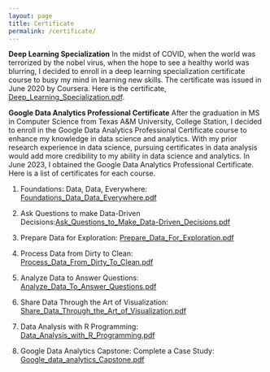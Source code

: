 ```yaml
---
layout: page
title: Certificate
permalink: /certificate/
---
```


**Deep Learning Specialization**
In the midst of COVID, when the world was terrorized by the nobel virus, when the hope to see a healthy world was blurring, I decided to enroll in a deep learning specialization certificate course to busy my mind in learning new skills. The certificate was issued in June 2020 by Coursera. Here is the certificate, [Deep_Learning_Specialization.pdf](https://github.com/sabinaadhikari20/sabinaadhikari/files/12005857/Deep_Learning_Specialization.pdf).

**Google Data Analytics Professional Certificate**
After the graduation in MS in Computer Science from Texas A&M University, College Station, I decided to enroll in the Google Data Analytics Professional Certificate course to enhance my knowledge in data science and analytics. With my prior research experience in data science, pursuing certificates in data analysis would add more credibility to my ability in data science and analytics. In June 2023, I obtained the Google Data Analytics Professional Certificate.
Here is a list of certificates for each course.
1. Foundations: Data, Data, Everywhere: [Foundations_Data_Data_Everywhere.pdf](https://github.com/sabinaadhikari20/sabinaadhikari/files/12005870/Foundations_Data_Data_Everywhere.pdf)
   
2. Ask Questions to make Data-Driven Decisions:[Ask_Questions_to_Make_Data-Driven_Decisions.pdf](https://github.com/sabinaadhikari20/sabinaadhikari/files/12005871/Ask_Questions_to_Make_Data-Driven_Decisions.pdf)

3. Prepare Data for Exploration: [Prepare_Data_For_Exploration.pdf](https://github.com/sabinaadhikari20/sabinaadhikari/files/12005872/Prepare_Data_For_Exploration.pdf)

4. Process Data from Dirty to Clean: [Process_Data_From_Dirty_To_Clean.pdf](https://github.com/sabinaadhikari20/sabinaadhikari/files/12005874/Process_Data_From_Dirty_To_Clean.pdf)

5. Analyze Data to Answer Questions: [Analyze_Data_To_Answer_Questions.pdf](https://github.com/sabinaadhikari20/sabinaadhikari/files/12005875/Analyze_Data_To_Answer_Questions.pdf)

6. Share Data Through the Art of Visualization: [Share_Data_Through_the_Art_of_Visualization.pdf](https://github.com/sabinaadhikari20/sabinaadhikari/files/12005878/Share_Data_Through_the_Art_of_Visualization.pdf)

7. Data Analysis with R Programming: [Data_Analysis_with_R_Programming.pdf](https://github.com/sabinaadhikari20/sabinaadhikari/files/12005882/Data_Analysis_with_R_Programming.pdf)

8. Google Data Analytics Capstone: Complete a Case Study: [Google_data_analytics_Capstone.pdf](https://github.com/sabinaadhikari20/sabinaadhikari/files/12005883/Google_data_analytics_Capstone.pdf)


